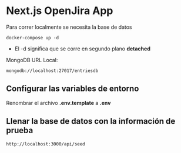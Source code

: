 # Next.js OpenJira App

Para correr localmente se necesita la base de datos

```
docker-compose up -d
```

- El -d significa que se corre en segundo plano **detached**

MongoDB URL Local:

```
mongodb://localhost:27017/entriesdb
```

## Configurar las variables de entorno

Renombrar el archivo **.env.template** a **.env**

## Llenar la base de datos con la información de prueba

```
http://localhost:3000/api/seed
```
